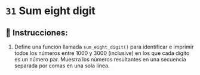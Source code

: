# `31` Sum eight digit

## 📝 Instrucciones:

1. Define una función llamada `sum_eight_digit()` para identificar e imprimir todos los números entre 1000 y 3000 (inclusive) en los que cada dígito es un número par. Muestra los números resultantes en una secuencia separada por comas en una sola línea.
